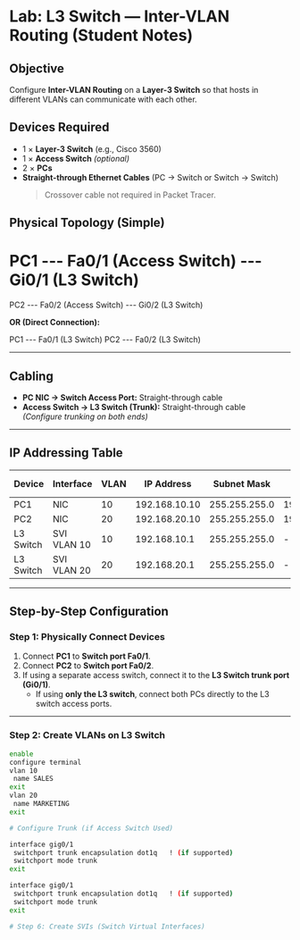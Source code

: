 #  Lab: L3 Switch — Inter-VLAN Routing (Student Notes)

##  Objective
Configure **Inter-VLAN Routing** on a **Layer-3 Switch** so that hosts in different VLANs can communicate with each other.

## Devices Required
- 1 × **Layer-3 Switch** (e.g., Cisco 3560)  
- 1 × **Access Switch** *(optional)*  
- 2 × **PCs**  
- **Straight-through Ethernet Cables** (PC → Switch or Switch → Switch)  
  >  Crossover cable not required in Packet Tracer.

## Physical Topology (Simple)

# PC1 --- Fa0/1 (Access Switch) --- Gi0/1 (L3 Switch)
PC2 --- Fa0/2 (Access Switch) --- Gi0/2 (L3 Switch)

**OR (Direct Connection):**

PC1 --- Fa0/1 (L3 Switch)
PC2 --- Fa0/2 (L3 Switch)


---

##  Cabling
- **PC NIC → Switch Access Port:** Straight-through cable  
- **Access Switch → L3 Switch (Trunk):** Straight-through cable  
  *(Configure trunking on both ends)*

---

##  IP Addressing Table

| Device     | Interface   | VLAN | IP Address     | Subnet Mask       | Default Gateway |
|-------------|--------------|------|----------------|-------------------|-----------------|
| PC1         | NIC          | 10   | 192.168.10.10  | 255.255.255.0     | 192.168.10.1    |
| PC2         | NIC          | 20   | 192.168.20.10  | 255.255.255.0     | 192.168.20.1    |
| L3 Switch   | SVI VLAN 10  | 10   | 192.168.10.1   | 255.255.255.0     | -               |
| L3 Switch   | SVI VLAN 20  | 20   | 192.168.20.1   | 255.255.255.0     | -               |

---

##  Step-by-Step Configuration

###  Step 1: Physically Connect Devices
1. Connect **PC1** to **Switch port Fa0/1**.  
2. Connect **PC2** to **Switch port Fa0/2**.  
3. If using a separate access switch, connect it to the **L3 Switch trunk port (Gi0/1)**.  
   - If using **only the L3 switch**, connect both PCs directly to the L3 switch access ports.

---

###  Step 2: Create VLANs on L3 Switch
```bash
enable
configure terminal
vlan 10
 name SALES
exit
vlan 20
 name MARKETING
exit

# Configure Trunk (if Access Switch Used)

interface gig0/1
 switchport trunk encapsulation dot1q   ! (if supported)
 switchport mode trunk
exit

interface gig0/1
 switchport trunk encapsulation dot1q   ! (if supported)
 switchport mode trunk
exit

# Step 6: Create SVIs (Switch Virtual Interfaces)


